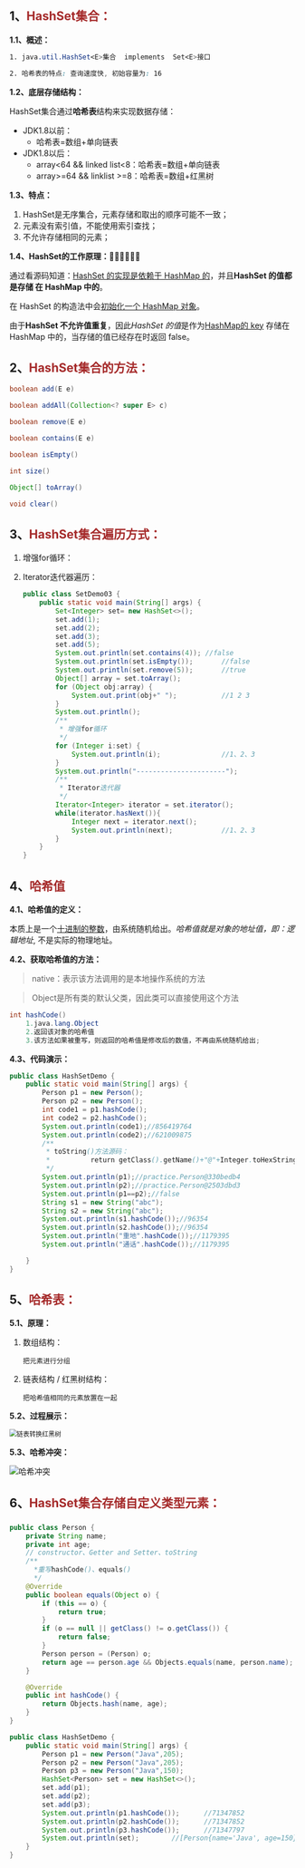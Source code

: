 ## 1、<span style="color:brown">HashSet<E>集合：</span>

**1.1、概述：**

```scss
1. java.util.HashSet<E>集合  implements  Set<E>接口

2. 哈希表的特点: 查询速度快, 初始容量为: 16
```

**1.2、底层存储结构：**

HashSet集合通过**哈希表**结构来实现数据存储：

- JDK1.8以前：
  - 哈希表=数组+单向链表
- JDK1.8以后：
  - array<64 && linked list<8：哈希表=数组+单向链表
  - array>=64 && linklist >=8：哈希表=数组+红黑树

**1.3、特点：**

1. HashSet是无序集合，元素存储和取出的顺序可能不一致；
1. 元素没有索引值，不能使用索引查找；
2. 不允许存储相同的元素；

**1.4、HashSet<E>的工作原理：**😶‍🌫️😶‍🌫️😶‍🌫️

通过看源码知道：<u>HashSet 的实现是依赖于 HashMap 的</u>，并且**HashSet 的值都是存储 在 HashMap 中的**。

在 HashSet 的构造法中会<u>初始化一个 HashMap 对象</u>。

由于**HashSet 不允许值重复**，因此*HashSet 的值*是作为<u>HashMap的 key</u> 存储在 HashMap 中的，当存储的值已经存在时返回 false。



## 2、<span style="color:brown">HashSet集合的方法：</span>

```java
boolean add(E e)
```

```java
boolean addAll(Collection<? super E> c)
```

```java
boolean remove(E e)
```

```java
boolean contains(E e)
```

```java
boolean isEmpty()
```

```java
int size()
```

```java
Object[] toArray()
```

```java
void clear()
```



## 3、<span style="color:brown">HashSet集合遍历方式：</span>

1. 增强for循环：

2. Iterator迭代器遍历：

   ```java
   public class SetDemo03 {
       public static void main(String[] args) {
           Set<Integer> set= new HashSet<>();
           set.add(1);
           set.add(2);
           set.add(3);
           set.add(5);
           System.out.println(set.contains(4));	//false
           System.out.println(set.isEmpty());		//false
           System.out.println(set.remove(5));		//true
           Object[] array = set.toArray();
           for (Object obj:array) {
               System.out.print(obj+" ");			//1 2 3 
           }
           System.out.println();
           /**
            * 增强for循环
            */
           for (Integer i:set) {
               System.out.println(i);				//1、2、3
           }
           System.out.println("----------------------");
           /**
            * Iterator迭代器
            */
           Iterator<Integer> iterator = set.iterator();
           while(iterator.hasNext()){
               Integer next = iterator.next();
               System.out.println(next);			//1、2、3
           }
       }
   }
   ```
   



## 4、<span style="color:brown">哈希值</span>

**4.1、哈希值的定义：**

本质上是一个<u>十进制的整数</u>，由系统随机给出。*哈希值就是对象的地址值，即：逻辑地址*, 不是实际的物理地址。

**4.2、获取哈希值的方法：**

> native：表示该方法调用的是本地操作系统的方法

>  Object是所有类的默认父类，因此类可以直接使用这个方法

```java
int hashCode()
    1.java.lang.Object
    2.返回该对象的哈希值
    3.该方法如果被重写，则返回的哈希值是修改后的数值，不再由系统随机给出;
```

**4.3、代码演示：**

```java
public class HashSetDemo {
    public static void main(String[] args) {
        Person p1 = new Person();
        Person p2 = new Person();
        int code1 = p1.hashCode();
        int code2 = p2.hashCode();
        System.out.println(code1);//856419764
        System.out.println(code2);//621009875
        /**
         * toString()方法源码：
         *          return getClass().getName()+"@"+Integer.toHexString(hashCode());
         */
        System.out.println(p1);//practice.Person@330bedb4
        System.out.println(p2);//practice.Person@2503dbd3
        System.out.println(p1==p2);//false
        String s1 = new String("abc");
        String s2 = new String("abc");
        System.out.println(s1.hashCode());//96354
        System.out.println(s2.hashCode());//96354
        System.out.println("重地".hashCode());//1179395
        System.out.println("通话".hashCode());//1179395

    }
}
```



## 5、<span style="color:brown">哈希表：</span>

**5.1、原理：**

1. 数组结构：

   ```apl
   把元素进行分组
   ```

2. 链表结构 / 红黑树结构：

   ```apl
   把哈希值相同的元素放置在一起
   ```


**5.2、过程展示：**





<img src="https://raw.githubusercontent.com/root-bine/image/main/Typora-image/%E9%93%BE%E8%A1%A8%E8%BD%AC%E7%BA%A2%E9%BB%91%E6%A0%91.png" alt="链表转换红黑树" style="zoom: 80%;" />

**5.3、哈希冲突：**

![哈希冲突](https://raw.githubusercontent.com/root-bine/image/main/Typora-image/%E5%93%88%E5%B8%8C%E5%86%B2%E7%AA%81.png)



## 6、<span style="color:brown">HashSet集合存储自定义类型元素：</span>

### <!--HashSet集合存放自定义元素时，需要对象重写hashCode()、equals()-->

```java
public class Person {
    private String name;
    private int age;
	// constructor、Getter and Setter、toString
    /**
      *重写hashCode()、equals()
      */
    @Override
    public boolean equals(Object o) {
        if (this == o) {
            return true;
        }
        if (o == null || getClass() != o.getClass()) {
            return false;
        }
        Person person = (Person) o;
        return age == person.age && Objects.equals(name, person.name);
    }

    @Override
    public int hashCode() {
        return Objects.hash(name, age);
    }
}
```

```java
public class HashSetDemo {
    public static void main(String[] args) {
        Person p1 = new Person("Java",205);
        Person p2 = new Person("Java",205);
        Person p3 = new Person("Java",150);
        HashSet<Person> set = new HashSet<>();
        set.add(p1);
        set.add(p2);
        set.add(p3);
        System.out.println(p1.hashCode());		//71347852
        System.out.println(p2.hashCode());		//71347852
        System.out.println(p3.hashCode());		//71347797
        System.out.println(set);		//[Person{name='Java', age=150}, Person{name='Java', age=205}]
    }
}
```



